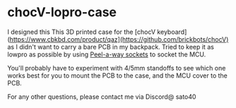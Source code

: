 # chocV-lopro-case
I designed this This 3D printed case for the [chocV keyboard](https://www.cbkbd.com/product/qaz](https://github.com/brickbots/chocV) as I didn't want to carry a bare PCB in my backpack. Tried to keep it as lowpro as possible by using [Peel-a-way sockets](https://ringerkeys.com/products/peel-a-way-sockets?srsltid=AfmBOoqq7pW5NGu-P4Lz0iNo3D_aoGtuXLu2mxBiXnGurEGPGoyi0mkQ) to socket the MCU.

You'll probably have to experiment with 4/5mm standoffs to see which one works best for you to mount the PCB to the case, and the MCU cover to the PCB.

For any other questions, please contact me via Discord@ sato40
